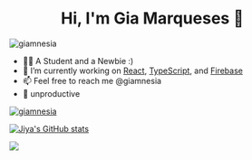 <h1 align="center">Hi, I'm Gia Marqueses 👋 </h1>
<p align="left"> <img src="https://komarev.com/ghpvc/?username=giamnesia&label=Profile%20views&color=0e75b6&style=flat" alt="giamnesia" /> </p>




- 👩‍💻 A Student and a Newbie :)
- 🤯 I’m currently working on [React](https://reactjs.org/), [TypeScript](https://www.typescriptlang.org/), and [Firebase](http://firebase.google.com) 
- 📫 Feel free to reach me @giamnesia
- 🌻 unproductive

<p align="left"> <a href="https://github.com/ryo-ma/github-profile-trophy"><img src="https://github-profile-trophy.vercel.app/?username=giamnesia&theme=onedark&margin-w=15&margin-h=15&column=7" alt="giamnesia" /></a> </p>


[![Jiya's GitHub stats](https://github-readme-stats.vercel.app/api?username=giamnesia&show_icons=true&theme=radical)](https://github.com/giamnesia/github-readme-stats)

<a href="https://github.com/giamnesia">
  <img align="center" src="https://github-readme-stats.anuraghazra1.vercel.app/api/top-langs/?username=giamnesia&layout=compact&theme=radical" />
</a>


